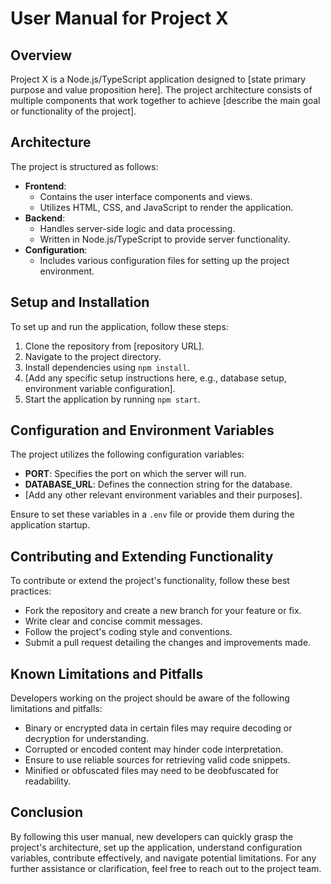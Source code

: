 # User Manual for Project X

## Overview

Project X is a Node.js/TypeScript application designed to [state primary purpose and value proposition here]. The project architecture consists of multiple components that work together to achieve [describe the main goal or functionality of the project].

## Architecture

The project is structured as follows:
- **Frontend**: 
  - Contains the user interface components and views.
  - Utilizes HTML, CSS, and JavaScript to render the application.
- **Backend**:
  - Handles server-side logic and data processing.
  - Written in Node.js/TypeScript to provide server functionality.
- **Configuration**:
  - Includes various configuration files for setting up the project environment.

## Setup and Installation

To set up and run the application, follow these steps:
1. Clone the repository from [repository URL].
2. Navigate to the project directory.
3. Install dependencies using `npm install`.
4. [Add any specific setup instructions here, e.g., database setup, environment variable configuration].
5. Start the application by running `npm start`.

## Configuration and Environment Variables

The project utilizes the following configuration variables:
- **PORT**: Specifies the port on which the server will run.
- **DATABASE_URL**: Defines the connection string for the database.
- [Add any other relevant environment variables and their purposes].

Ensure to set these variables in a `.env` file or provide them during the application startup.

## Contributing and Extending Functionality

To contribute or extend the project's functionality, follow these best practices:
- Fork the repository and create a new branch for your feature or fix.
- Write clear and concise commit messages.
- Follow the project's coding style and conventions.
- Submit a pull request detailing the changes and improvements made.

## Known Limitations and Pitfalls

Developers working on the project should be aware of the following limitations and pitfalls:
- Binary or encrypted data in certain files may require decoding or decryption for understanding.
- Corrupted or encoded content may hinder code interpretation.
- Ensure to use reliable sources for retrieving valid code snippets.
- Minified or obfuscated files may need to be deobfuscated for readability.

## Conclusion

By following this user manual, new developers can quickly grasp the project's architecture, set up the application, understand configuration variables, contribute effectively, and navigate potential limitations. For any further assistance or clarification, feel free to reach out to the project team.
